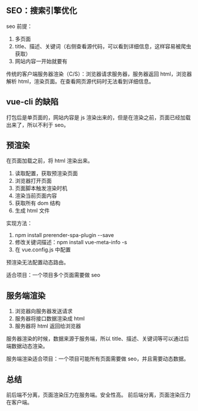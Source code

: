 ## SEO：搜索引擎优化

seo 前提：

1. 多页面
2. title、描述、关键词（右侧查看源代码，可以看到详细信息，这样容易被爬虫获取）
3. 网站内容一开始就要有

传统的客户端服务器渲染（C/S）：浏览器请求服务器，服务器返回 html，浏览器解析 html，渲染页面。在查看网页源代码时无法看到详细信息。

## vue-cli 的缺陷

打包后是单页面的，网站内容是 js 渲染出来的，但是在渲染之前，页面已经加载出来了，所以不利于 seo。

## 预渲染

在页面加载之前，将 html 渲染出来。

1. 读取配置，获取预渲染页面
2. 浏览器打开页面
3. 页面脚本触发渲染时机
4. 渲染当前页面内容
5. 获取所有 dom 结构
6. 生成 html 文件

实现方法：

1. npm install prerender-spa-plugin --save
2. 修改关键词描述：npm install vue-meta-info -s
3. 在 vue.config.js 中配置

预渲染无法配置动态路由。

适合项目：一个项目多个页面需要做 seo

## 服务端渲染

1. 浏览器向服务器发送请求
2. 服务器将接口数据渲染成 html
3. 服务器将 html 返回给浏览器

服务器渲染的时候，数据来源于服务端，所以 title、描述、关键词等可以通过后端数据动态渲染。

服务端渲染适合项目：一个项目可能所有页面需要做 seo，并且需要动态数据。

## 总结

前后端不分离，页面渲染压力在服务端。安全性高。
前后端分离，页面渲染压力在客户端。
